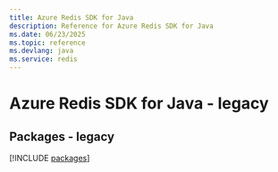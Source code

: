 ```yaml
---
title: Azure Redis SDK for Java
description: Reference for Azure Redis SDK for Java
ms.date: 06/23/2025
ms.topic: reference
ms.devlang: java
ms.service: redis
---
```

# Azure Redis SDK for Java - legacy
## Packages - legacy
[!INCLUDE [packages](redis-index.md)]